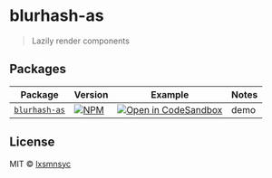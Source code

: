 # blurhash-as

> Lazily render components

## Packages

| Package | Version | Example | Notes |
| --- | --- | --- | --- |
| [`blurhash-as`](https://github.com/lxsmnsyc/laze/tree/main/packages/blurhash-as) | [![NPM](https://img.shields.io/npm/v/blurhash-as.svg)](https://www.npmjs.com/package/blurhash-as) | [![Open in CodeSandbox](https://img.shields.io/badge/Open%20in-CodeSandbox-blue?style=flat-square&logo=codesandbox)](https://codesandbox.io/s/github/lxsmnsyc/blurhash-as/tree/main/examples/blurhash-as) | demo |

## License

MIT © [lxsmnsyc](https://github.com/lxsmnsyc)
